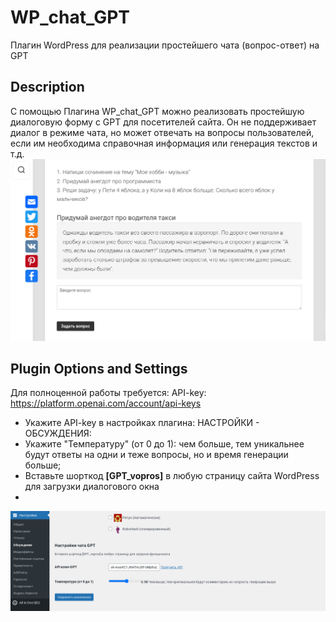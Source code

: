 # WP_chat_GPT
Плагин WordPress для реализации простейшего чата (вопрос-ответ) на GPT

## Description
С помощью Плагина WP_chat_GPT можно реализовать простейшую диалоговую форму с GPT для посетителей сайта. Он не поддерживает диалог в режиме чата, но может отвечать на вопросы пользователей, если им необходима справочная информация или генерация текстов и т.д. 
![Генерация вопрос-ответ GTP](https://github.com/websochka/WP_chat_GPT/blob/main/Screenshot.png)

## Plugin Options and Settings
Для полноценной работы требуется: API-key: https://platform.openai.com/account/api-keys
- Укажите API-key в настройках плагина: НАСТРОЙКИ - ОБСУЖДЕНИЯ:
- Укажите "Температуру" (от 0 до 1): чем больше, тем уникальнее будут ответы на одни и теже вопросы, но и время генерации больше;
- Вставьте шорткод **[GPT_vopros]** в любую страницу сайта WordPress для загрузки диалогового окна
- 
![Генерация вопрос-ответ GTP](https://github.com/websochka/WP_chat_GPT/blob/main/Screenshot_settings.png)


